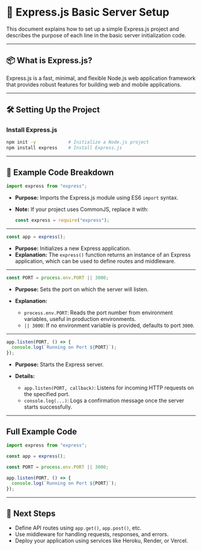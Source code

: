 # 📘 Express.js Basic Server Setup

This document explains how to set up a simple Express.js project and describes the purpose of each line in the basic server initialization code.

---

## 📦 What is Express.js?

Express.js is a fast, minimal, and flexible Node.js web application framework that provides robust features for building web and mobile applications.

---

## 🛠️ Setting Up the Project

### Install Express.js

```bash
npm init -y            # Initialize a Node.js project
npm install express    # Install Express.js
```

---

## 📄 Example Code Breakdown

```js
import express from "express";
```

* **Purpose:** Imports the Express.js module using ES6 `import` syntax.
* **Note:** If your project uses CommonJS, replace it with:

  ```js
  const express = require("express");
  ```

---

```js
const app = express();
```

* **Purpose:** Initializes a new Express application.
* **Explanation:** The `express()` function returns an instance of an Express application, which can be used to define routes and middleware.

---

```js
const PORT = process.env.PORT || 3000;
```

* **Purpose:** Sets the port on which the server will listen.
* **Explanation:**

  * `process.env.PORT`: Reads the port number from environment variables, useful in production environments.
  * `|| 3000`: If no environment variable is provided, defaults to port `3000`.

---

```js
app.listen(PORT, () => {
  console.log(`Running on Port ${PORT}`);
});
```

* **Purpose:** Starts the Express server.
* **Details:**

  * `app.listen(PORT, callback)`: Listens for incoming HTTP requests on the specified port.
  * `console.log(...)`: Logs a confirmation message once the server starts successfully.

---

## Full Example Code

```js
import express from "express";

const app = express();

const PORT = process.env.PORT || 3000;

app.listen(PORT, () => {
  console.log(`Running on Port ${PORT}`);
});
```

---

## 📌 Next Steps

* Define API routes using `app.get()`, `app.post()`, etc.
* Use middleware for handling requests, responses, and errors.
* Deploy your application using services like Heroku, Render, or Vercel.
